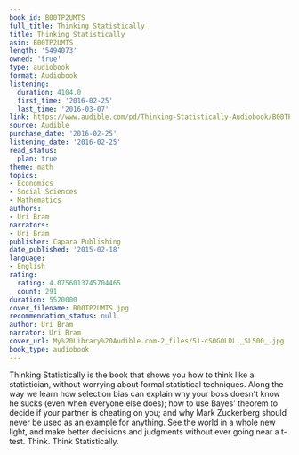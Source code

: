 ```yaml
---
book_id: B00TP2UMTS
full_title: Thinking Statistically
title: Thinking Statistically
asin: B00TP2UMTS
length: '5494073'
owned: 'true'
type: audiobook
format: Audiobook
listening:
  duration: 4104.0
  first_time: '2016-02-25'
  last_time: '2016-03-07'
link: https://www.audible.com/pd/Thinking-Statistically-Audiobook/B00TP2UMTS
source: Audible
purchase_date: '2016-02-25'
listening_date: '2016-02-25'
read_status:
  plan: true
theme: math
topics:
- Economics
- Social Sciences
- Mathematics
authors:
- Uri Bram
narrators:
- Uri Bram
publisher: Capara Publishing
date_published: '2015-02-18'
language:
- English
rating:
  rating: 4.0756013745704465
  count: 291
duration: 5520000
cover_filename: B00TP2UMTS.jpg
recommendation_status: null
author: Uri Bram
narrator: Uri Bram
cover_url: My%20Library%20Audible.com-2_files/51-cSOGOLDL._SL500_.jpg
book_type: audiobook
---
```

Thinking Statistically is the book that shows you how to think like a statistician, without worrying about formal statistical techniques. Along the way we learn how selection bias can explain why your boss doesn't know he sucks (even when everyone else does); how to use Bayes' theorem to decide if your partner is cheating on you; and why Mark Zuckerberg should never be used as an example for anything. See the world in a whole new light, and make better decisions and judgments without ever going near a t-test.
Think. Think Statistically.

